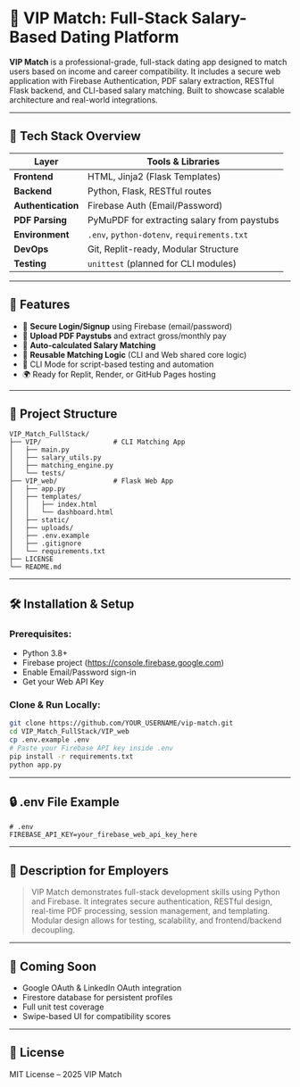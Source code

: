 # 💼 VIP Match: Full-Stack Salary-Based Dating Platform

**VIP Match** is a professional-grade, full-stack dating app designed to match users based on income and career compatibility. It includes a secure web application with Firebase Authentication, PDF salary extraction, RESTful Flask backend, and CLI-based salary matching. Built to showcase scalable architecture and real-world integrations.

---

## 🧩 Tech Stack Overview

| Layer            | Tools & Libraries                            |
|------------------|----------------------------------------------|
| **Frontend**     | HTML, Jinja2 (Flask Templates)               |
| **Backend**      | Python, Flask, RESTful routes                |
| **Authentication** | Firebase Auth (Email/Password)             |
| **PDF Parsing**  | PyMuPDF for extracting salary from paystubs  |
| **Environment**  | `.env`, `python-dotenv`, `requirements.txt`  |
| **DevOps**       | Git, Replit-ready, Modular Structure         |
| **Testing**      | `unittest` (planned for CLI modules)         |

---

## 🚀 Features

- 🔐 **Secure Login/Signup** using Firebase (email/password)
- 📄 **Upload PDF Paystubs** and extract gross/monthly pay
- 🤖 **Auto-calculated Salary Matching**
- 🔁 **Reusable Matching Logic** (CLI and Web shared core logic)
- 🧪 CLI Mode for script-based testing and automation
- 🌍 Ready for Replit, Render, or GitHub Pages hosting

---

## 🧭 Project Structure

```
VIP_Match_FullStack/
├── VIP/                  # CLI Matching App
│   ├── main.py
│   ├── salary_utils.py
│   ├── matching_engine.py
│   └── tests/
├── VIP_web/              # Flask Web App
│   ├── app.py
│   ├── templates/
│   │   ├── index.html
│   │   └── dashboard.html
│   ├── static/
│   ├── uploads/
│   ├── .env.example
│   ├── .gitignore
│   └── requirements.txt
├── LICENSE
└── README.md
```

---

## 🛠️ Installation & Setup

### Prerequisites:
- Python 3.8+
- Firebase project (https://console.firebase.google.com)
- Enable Email/Password sign-in
- Get your Web API Key

### Clone & Run Locally:

```bash
git clone https://github.com/YOUR_USERNAME/vip-match.git
cd VIP_Match_FullStack/VIP_web
cp .env.example .env
# Paste your Firebase API key inside .env
pip install -r requirements.txt
python app.py
```

---

## 🔒 .env File Example

```env
# .env
FIREBASE_API_KEY=your_firebase_web_api_key_here
```

---

## 📄 Description for Employers

> VIP Match demonstrates full-stack development skills using Python and Firebase.
> It integrates secure authentication, RESTful design, real-time PDF processing, session management, and templating.
> Modular design allows for testing, scalability, and frontend/backend decoupling.

---

## 🧪 Coming Soon

- Google OAuth & LinkedIn OAuth integration
- Firestore database for persistent profiles
- Full unit test coverage
- Swipe-based UI for compatibility scores

---

## 📄 License

MIT License – 2025 VIP Match
